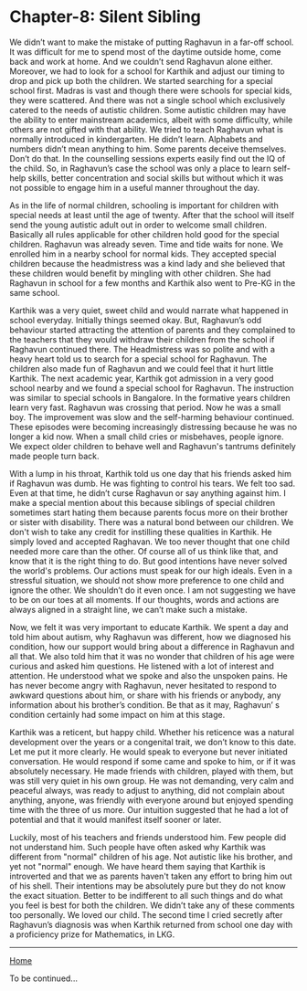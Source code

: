 # Chapter-8: Silent Sibling

We didn’t want to make the mistake of putting Raghavun in a far-off school. It was difficult for me to spend most of the daytime outside home, come back and work at home. And we couldn’t send Raghavun alone either. Moreover, we had to look for a school for Karthik and adjust our timing to drop and pick up both the children. We started searching for a special school first. Madras is vast and though there were schools for special kids, they were scattered. And there was not a single school which exclusively catered to the needs of autistic children. Some autistic children may have the ability to enter mainstream academics, albeit with some difficulty, while others are not gifted with that ability. We tried to teach Raghavun what is normally introduced in kindergarten. He didn’t learn. Alphabets and numbers didn’t mean anything to him. Some parents deceive themselves. Don’t do that. In the counselling sessions experts easily find out the IQ of the child. So, in Raghavun’s case the school was only a place to learn self-help skills, better concentration and social skills but without which it was not possible to engage him in a useful manner throughout the day.

As in the life of normal children, schooling is important for children with special needs at least until the age of twenty. After that the school will itself send the young autistic adult out in order to welcome small children. Basically all rules applicable for other children hold good for the special children. Raghavun was already seven. Time and tide waits for none. We enrolled him in a nearby school for normal kids. They accepted special children because the headmistress was a kind lady and she believed that these children would benefit by mingling with other children. She had Raghavun in school for a few months and Karthik also went to Pre-KG in the same school.

Karthik was a very quiet, sweet child and would narrate what happened in school everyday. Initially things seemed okay. But, Raghavun’s odd behaviour started attracting the attention of parents and they complained to the teachers that they would withdraw their children from the school if Raghavun continued there. The Headmistress was so polite and with a heavy heart told us to search for a special school for Raghavun. The children also made fun of Raghavun and we could feel that it hurt little Karthik. The next academic year, Karthik got admission in a very good school nearby and we found a special school for Raghavun. The instruction was similar to special schools in Bangalore. In the formative years children learn very fast. Raghavun was crossing that period. Now he was a small boy. The improvement was slow and the self-harming behaviour continued. These episodes were becoming increasingly distressing because he was no longer a kid now. When a small child cries or misbehaves, people ignore. We expect older children to behave well and Raghavun's tantrums definitely made people turn back.

With a lump in his throat, Karthik told us one day that his friends asked him if Raghavun was dumb. He was fighting to control his tears. We felt too sad. Even at that time, he didn’t curse Raghavun or say anything against him. I make a special mention about this because siblings of special children sometimes start hating them because parents focus more on their brother or sister with disability. There was a natural bond between our children. We don't wish to take any credit for instilling these qualities in Karthik. He simply loved and accepted Raghavan. We too never thought that one child needed more care than the other. Of course all of us think like that, and know that it is the right thing to do. But good intentions have never solved the world's problems. Our actions must speak for our high ideals. Even in a stressful situation, we should not show more preference to one child and ignore the other. We shouldn’t do it even once. I am not suggesting we have to be on our toes at all moments. If our thoughts, words and actions are always aligned in a straight line, we can’t make such a mistake.

Now, we felt it was very important to educate Karthik. We spent a day and told him about autism, why Raghavun was different, how we diagnosed his condition, how our support would bring about a difference in Raghavun and all that. We also told him that it was no wonder that children of his age were curious and asked him questions. He listened with a lot of interest and attention. He understood what we spoke and also the unspoken pains. He has never become angry with Raghavun, never hesitated to respond to awkward questions about him, or share with his friends or anybody, any information about his brother’s condition. Be that as it may, Raghavun’ s condition certainly had some impact on him at this stage.

Karthik was a reticent, but happy child. Whether his reticence was a natural development over the years or a congenital trait, we don’t know to this date. Let me put it more clearly. He would speak to everyone but never initiated conversation. He would respond if some came and spoke to him, or if it was absolutely necessary. He made friends with children, played with them, but was still very quiet in his own group. He was not demanding, very calm and peaceful always, was ready to adjust to anything, did not complain about anything, anyone, was friendly with everyone around but enjoyed spending time with the three of us more. Our intuition suggested that he had a lot of potential and that it would manifest itself sooner or later. 

Luckily, most of his teachers and friends understood him. Few people did not understand him. Such people have often asked why Karthik was different from "normal" children of his age. Not autistic like his brother, and yet not "normal" enough. We have heard them saying that Karthik is introverted and that we as parents haven't taken any effort to bring him out of his shell. Their intentions may be absolutely pure but they do not know the exact situation. Better to be indifferent to all such things and do what you feel is best for both the children. We didn’t take any of these comments too personally. We loved our child. The second time I cried secretly after Raghavun’s diagnosis was when Karthik returned from school one day with a proficiency prize for Mathematics, in LKG.

<hr>
<span style="display:flex; justify-content: space-between;">
	<a href="index.html">Home</a></span> 

To be continued...